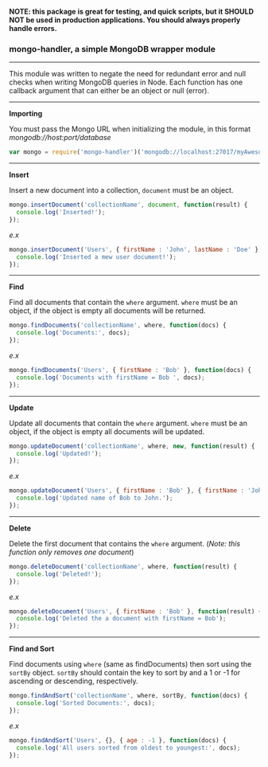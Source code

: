 
<strong>NOTE: this package is great for testing, and quick scripts, but it SHOULD NOT be used in production applications. You should always properly handle errors.</strong>

<h3><strong>mongo-handler</strong>, a simple MongoDB wrapper module</h3>
<hr>
This module was written to negate the need for redundant error and null checks when writing MongoDB queries in Node. Each function has one callback argument that can either be an object or null (error).
<hr>
<strong>Importing</strong>

You must pass the Mongo URL when initializing the module, in this format *mongodb://host:port/database*
``` js
var mongo = require('mongo-handler')('mongodb://localhost:27017/myAwesomeDatabase');
```
<hr>
<strong>Insert</strong>

Insert a new document into a collection, `document` must be an object.
``` js
mongo.insertDocument('collectionName', document, function(result) {
  console.log('Inserted!');
});
```
*e.x*
``` js
mongo.insertDocument('Users', { firstName : 'John', lastName : 'Doe' }, function(result) {
  console.log('Inserted a mew user document!');
});
```
<hr>
<strong>Find</strong>

Find all documents that contain the `where` argument. `where` must be an object, if the object is empty all documents will be returned.
``` js
mongo.findDocuments('collectionName', where, function(docs) {
  console.log('Documents:', docs);
});
```
*e.x*
``` js
mongo.findDocuments('Users', { firstName : 'Bob' }, function(docs) {
  console.log('Documents with firstName = Bob ', docs);
});
```
<hr>
<strong>Update</strong>

Update all documents that contain the `where` argument. `where` must be an object, if the object is empty all documents will be updated.
``` js
mongo.updateDocument('collectionName', where, new, function(result) {
  console.log('Updated!');
});
```
*e.x*
``` js
mongo.updateDocument('Users', { firstName : 'Bob' }, { firstName : 'John' }, function(result) {
  console.log('Updated name of Bob to John.');
});
```
<hr>
<strong>Delete</strong>

Delete the first document that contains the `where` argument. (*Note: this function only removes one document*)
``` js
mongo.deleteDocument('collectionName', where, function(result) {
  console.log('Deleted!');
});
```
*e.x*
``` js
mongo.deleteDocument('Users', { firstName : 'Bob' }, function(result) {
  console.log('Deleted the a document with firstName = Bob');
});
```
<hr>
<strong>Find and Sort</strong>

Find documents using `where` (same as findDocuments) then sort using the `sortBy` object. `sortBy` should contain the key to sort by and a 1 or -1 for ascending or descending, respectively.
``` js
mongo.findAndSort('collectionName', where, sortBy, function(docs) {
  console.log('Sorted Documents:', docs);
});
```
*e.x*
``` js
mongo.findAndSort('Users', {}, { age : -1 }, function(docs) {
  console.log('All users sorted from oldest to youngest:', docs);
});
```
